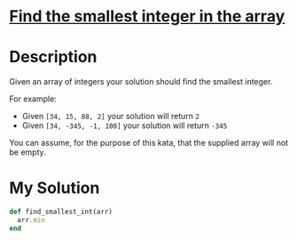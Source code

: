 # [Find the smallest integer in the array](https://www.codewars.com/kata/55a2d7ebe362935a210000b2)

# Description
Given an array of integers your solution should find the smallest integer.

For example:

* Given <code>[34, 15, 88, 2]</code> your solution will return <code>2</code>
* Given <code>[34, -345, -1, 100]</code> your solution will return <code>-345</code>

You can assume, for the purpose of this kata, that the supplied array will not be empty.

# My Solution
```ruby
def find_smallest_int(arr)
  arr.min
end
```

